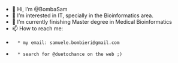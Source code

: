 - 👋 Hi, I’m @BombaSam
- 👀 I’m interested in IT, specially in the Bioinformatics area.
- 🌱 I’m currently finishing Master degree in Medical Bioinformatics
- 📫 How to reach me:
-       * my email: samuele.bombieri@gmail.com
-       * search for @duetochance on the web ;)

<!---
BombaSam/BombaSam is a ✨ special ✨ repository because its `README.md` (this file) appears on your GitHub profile.
You can click the Preview link to take a look at your changes.
--->
